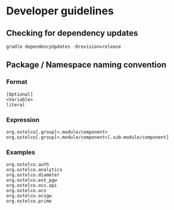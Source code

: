 # Developer guidelines

## Checking for dependency updates

    gradle dependencyUpdates -Drevision=release

## Package / Namespace naming convention

### Format

    [Optional]
    <Variable>
    literal

### Expression
    
    org.ostelco[.group]<.module/component>
    org.ostelco[.group]<.module/component>[.sub-module/component]

### Examples

    org.ostelco.auth
    org.ostelco.analytics
    org.ostelco.diameter
    org.ostelco.ext_pgw
    org.ostelco.ocs.api
    org.ostelco.ocs
    org.ostelco.ocsgw
    org.ostelco.prime
    
    